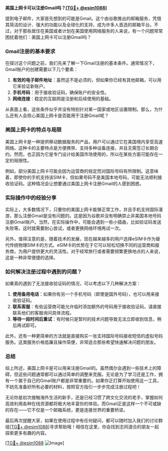 **美国上网卡可以注册Gmail吗？[[TG💪+ @esim1088](https://t.me/s/esim1088)]**

提到电子邮件，大家首先想到的可能是Gmail。这个由谷歌推出的邮箱服务，凭借其简洁的设计、强大的功能以及全球化的支持，成为许多人首选的邮箱平台。不过，对于那些居住在美国或者计划在美国使用网络服务的人来说，有一个问题常常困扰着他们：美国上网卡可以注册Gmail吗？

### Gmail注册的基本要求

在探讨这个问题之前，我们先来了解一下Gmail注册的基本条件。通常情况下，Gmail账户的创建需要以下几个要素：

1. **有效的电子邮件地址**：虽然这不是必须的，但如果你已经有其他邮箱，可以用它来验证新账户。
2. **手机号码**：用于接收验证码，确保账户的安全性。
3. **网络连接**：稳定的互联网是注册和后续使用的基础。

从表面上看，这些条件似乎并没有特别针对某一国家或地区设置限制。那么，为什么还有人会担心美国上网卡是否能用于注册Gmail呢？

### 美国上网卡的特点与局限

美国上网卡是一种提供移动数据服务的产品，用户可以通过它在美国境内享受高速网络。这种卡的主要特点是方便携带、支持多种设备连接，并且无需签订长期合约。然而，也正因为它是专门设计给美国市场使用的，所以在某些方面可能存在一定的局限性。

例如，部分美国上网卡可能会因为运营商的规定而对国际号码有所限制。这意味着，即使你的手机支持该SIM卡，但如果号码不是美国本地号码，可能无法顺利接收验证码。这种情况会让想要通过美国上网卡注册Gmail的人感到困惑。

### 实际操作中的经验分享

实际上，大多数情况下，只要你的美国上网卡能够正常工作，并且手机支持国际漫游，那么注册Gmail是没有问题的。这是因为谷歌并没有明确禁止非美国本地号码注册Gmail账户。当然，在实际操作中，可能会遇到一些小插曲，比如验证码发送失败等。这时就需要耐心尝试，或者更换网络环境再试一次。

另外，值得注意的是，随着技术的发展，现在越来越多的用户选择eSIM卡作为替代传统物理SIM卡的方式。eSIM卡的优势在于它可以轻松切换不同的运营商和服务商，为用户提供更大的灵活性。对于经常旅行或者需要频繁更换地点的人来说，这是一种非常便捷的选择。

### 如何解决注册过程中遇到的问题？

如果真的遇到了无法接收验证码的情况，可以考虑以下几种解决方案：

1. **使用备用电话**：如果你有另一个手机号码（即使是国外号码），也可以用来接收验证码。
2. **联系客服**：有些运营商可能允许临时添加额外的号码用于接收验证码，请直接联系他们的客服询问具体流程。
3. **等待一段时间后重试**：有时候只是暂时的技术问题导致无法立即收到信息，稍后再试即可。

此外，还有一种更简单的方法就是直接购买一张支持国际号码接收短信的虚拟号码服务。这类服务价格低廉且操作简便，非常适合那些希望快速解决问题的朋友。

### 总结

综上所述，美国上网卡是可以用来注册Gmail的。虽然偶尔会遇到一些技术上的障碍，但这些问题通常都可以通过简单的调整来克服。无论是为了学习还是工作，拥有一个属于自己的Gmail账户都是非常重要的。如果你正打算开始使用这一工具，不妨先准备好所有必要的材料，按照官方指引一步步完成注册过程吧！

无论你是初次接触海外生活的新手，还是已经习惯了跨文化交流的老手，掌握如何高效利用各种在线资源都将极大地丰富你的体验。而Gmail正是这样一个不可或缺的存在——它不仅是一个邮箱系统，更是连接世界的重要桥梁。

最后再次提醒大家，如果在使用过程中有任何疑问，都可以随时加入我们的讨论群组[[TG💪+ @esim1088](https://t.me/s/esim1088)]寻求帮助哦！相信在这里，你会找到志同道合的朋友一起探索更多有趣的内容。

[[TG💪+ @esim1088](https://t.me/s/esim1088) ![Image](https://i.postimg.cc/4NQfJmqS/Snipaste-2025-05-13-00-14-12.png)]